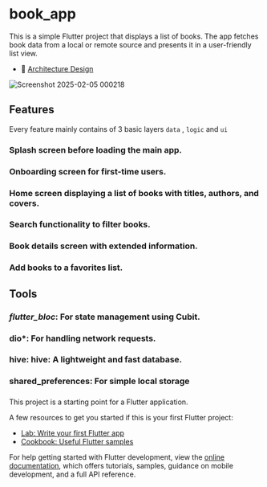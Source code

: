# book_app

This is a simple Flutter project that displays a list of books. The app fetches book data from a local or remote source and presents it in a user-friendly list view.

- 🎨 [Architecture Design](#architecture-design)

  
![Screenshot 2025-02-05 000218](https://github.com/user-attachments/assets/e4d07286-ba06-47c0-92e1-f0a78b8e2463)


## Features

Every feature mainly contains of 3 basic layers `data` , `logic` and `ui`

### Splash screen before loading the main app.
### Onboarding screen for first-time users.
### Home screen displaying a list of books with titles, authors, and covers.
### Search functionality to filter books.
### Book details screen with extended information.
### Add books to a favorites list.

## Tools

### ***flutter_bloc***: For state management using Cubit.
### **dio***: For handling network requests.
### hive: hive: A lightweight and fast database.
### shared_preferences: For simple local storage
### 

This project is a starting point for a Flutter application.

A few resources to get you started if this is your first Flutter project:

- [Lab: Write your first Flutter app](https://docs.flutter.dev/get-started/codelab)
- [Cookbook: Useful Flutter samples](https://docs.flutter.dev/cookbook)

For help getting started with Flutter development, view the
[online documentation](https://docs.flutter.dev/), which offers tutorials,
samples, guidance on mobile development, and a full API reference.
